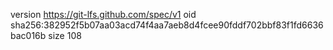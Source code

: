 version https://git-lfs.github.com/spec/v1
oid sha256:382952f5b07aa03acd74f4aa7aeb8d4fcee90fddf702bbf83f1fd6636bac016b
size 108
